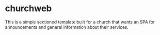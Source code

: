 # churchweb
This is a simple sectioned template built for a church that wants an SPA for announcements and general information about their services.
